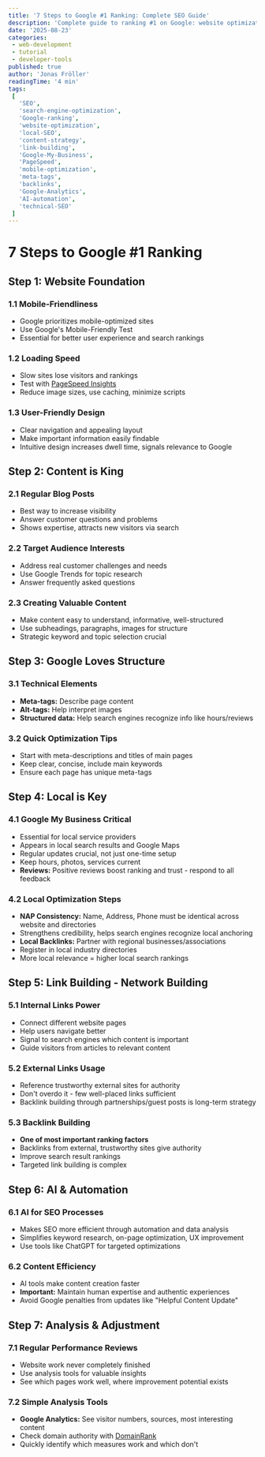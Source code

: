 ```yaml
---
title: '7 Steps to Google #1 Ranking: Complete SEO Guide'
description: 'Complete guide to ranking #1 on Google: website optimization, content strategy, local SEO, link building, AI automation, and performance analysis. Actionable steps for better search visibility.'
date: '2025-08-23'
categories:
 - web-development
 - tutorial
 - developer-tools
published: true
author: 'Jonas Fröller'
readingTime: '4 min'
tags:
 [
   'SEO',
   'search-engine-optimization',
   'Google-ranking',
   'website-optimization',
   'local-SEO',
   'content-strategy',
   'link-building',
   'Google-My-Business',
   'PageSpeed',
   'mobile-optimization',
   'meta-tags',
   'backlinks',
   'Google-Analytics',
   'AI-automation',
   'technical-SEO'
 ]
---
```


<script>
  import ImageWithCaption from '$lib/components/ImageWithCaption.svelte';
  import AudioNativePlayer from '$lib/components/AudioNativePlayer.svelte';
</script>

# 7 Steps to Google #1 Ranking

<AudioNativePlayer />

## Step 1: Website Foundation

### 1.1 Mobile-Friendliness

- Google prioritizes mobile-optimized sites
- Use Google's Mobile-Friendly Test
- Essential for better user experience and search rankings

### 1.2 Loading Speed

- Slow sites lose visitors and rankings
- Test with [PageSpeed Insights](https://pagespeed.web.dev)
  <ImageWithCaption 
    src="/blog/23082025-7-steps-google-ranking-seo-guide/pagespeed.web.dev.png"
    alt="Google PageSpeed Insights tool showing website performance metrics"
    className="my-4 rounded-lg shadow-lg"
    href="https://pagespeed.web.dev"
  />
- Reduce image sizes, use caching, minimize scripts

### 1.3 User-Friendly Design

- Clear navigation and appealing layout
- Make important information easily findable
- Intuitive design increases dwell time, signals relevance to Google

## Step 2: Content is King

### 2.1 Regular Blog Posts

- Best way to increase visibility
- Answer customer questions and problems
- Shows expertise, attracts new visitors via search

### 2.2 Target Audience Interests

- Address real customer challenges and needs
- Use Google Trends for topic research
- Answer frequently asked questions

### 2.3 Creating Valuable Content

- Make content easy to understand, informative, well-structured
- Use subheadings, paragraphs, images for structure
- Strategic keyword and topic selection crucial

## Step 3: Google Loves Structure

### 3.1 Technical Elements

- **Meta-tags:** Describe page content
- **Alt-tags:** Help interpret images
- **Structured data:** Help search engines recognize info like hours/reviews

### 3.2 Quick Optimization Tips

- Start with meta-descriptions and titles of main pages
  <div class="grid grid-cols-1 md:grid-cols-2 gap-4 my-4">
    <ImageWithCaption 
      src="/blog/23082025-7-steps-google-ranking-seo-guide/search.google.com.png"
      alt="Google Search Console showing Google traffic and ranking"
      className="rounded-lg shadow-lg"
      href="https://search.google.com/search-console"
    />
    <ImageWithCaption 
      src="/blog/23082025-7-steps-google-ranking-seo-guide/app.ahrefs.com.png"
      alt="Ahrefs SEO tool showing link health"
      className="rounded-lg shadow-lg"
      href="https://app.ahrefs.com"
    />
  </div>
- Keep clear, concise, include main keywords
- Ensure each page has unique meta-tags

## Step 4: Local is Key

### 4.1 Google My Business Critical

- Essential for local service providers
- Appears in local search results and Google Maps
- Regular updates crucial, not just one-time setup
- Keep hours, photos, services current
- **Reviews:** Positive reviews boost ranking and trust - respond to all feedback

### 4.2 Local Optimization Steps

- **NAP Consistency:** Name, Address, Phone must be identical across website and directories
- Strengthens credibility, helps search engines recognize local anchoring
- **Local Backlinks:** Partner with regional businesses/associations
- Register in local industry directories
- More local relevance = higher local search rankings

## Step 5: Link Building - Network Building

### 5.1 Internal Links Power

- Connect different website pages
- Help users navigate better
- Signal to search engines which content is important
- Guide visitors from articles to relevant content

### 5.2 External Links Usage

- Reference trustworthy external sites for authority
- Don't overdo it - few well-placed links sufficient
- Backlink building through partnerships/guest posts is long-term strategy

### 5.3 Backlink Building

- **One of most important ranking factors**
- Backlinks from external, trustworthy sites give authority
- Improve search result rankings
- Targeted link building is complex

## Step 6: AI & Automation

### 6.1 AI for SEO Processes

- Makes SEO more efficient through automation and data analysis
- Simplifies keyword research, on-page optimization, UX improvement
- Use tools like ChatGPT for targeted optimizations

### 6.2 Content Efficiency

- AI tools make content creation faster
- **Important:** Maintain human expertise and authentic experiences
- Avoid Google penalties from updates like "Helpful Content Update"

## Step 7: Analysis & Adjustment

### 7.1 Regular Performance Reviews

- Website work never completely finished
- Use analysis tools for valuable insights
- See which pages work well, where improvement potential exists

### 7.2 Simple Analysis Tools

- **Google Analytics:** See visitor numbers, sources, most interesting content
- Check domain authority with [DomainRank](https://domainrank.ing)
  <div class="w-1/2">
    <ImageWithCaption 
      src="/blog/23082025-7-steps-google-ranking-seo-guide/domainrank.ing.png"
      alt="Domain ranking and backlink analysis"
      className="my-4 rounded-lg shadow-lg"
      href="https://domainrank.ing"
    />
  </div>
- Quickly identify which measures work and which don't
